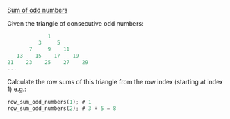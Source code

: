 [Sum of odd numbers](https://www.codewars.com/kata/55fd2d567d94ac3bc9000064)

Given the triangle of consecutive odd numbers:

```rust
             1
          3     5
       7     9    11
   13    15    17    19
21    23    25    27    29
...
```

Calculate the row sums of this triangle from the row index (starting at index 1) e.g.:

```rust
row_sum_odd_numbers(1); # 1
row_sum_odd_numbers(2); # 3 + 5 = 8
```

